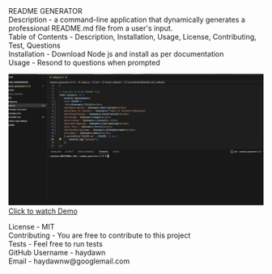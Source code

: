 <div>README GENERATOR
</div> 
    <div>Description - a command-line application that dynamically generates a professional README.md file from a user's input.
</div> 
    <div>Table of Contents - Description, Installation, Usage, License, Contributing, Test, Questions
</div> 
    <div>Installation - Download Node js and install as per documentation
</div>  
    <div>Usage - Resond to questions when prompted

![Demo](assets/thumbn.png)
[Click to watch Demo](assets/Demo.mp4)

</div> 
    <div>License - MIT
 </div> 
    <div>Contributing - You are free to contribute to this project
</div> 
    <div> Tests - Feel free to run tests
</div>  
    <div>GitHub Username - haydawn
</div>  
    <div>Email - haydawnw@googlemail.com
</div> 